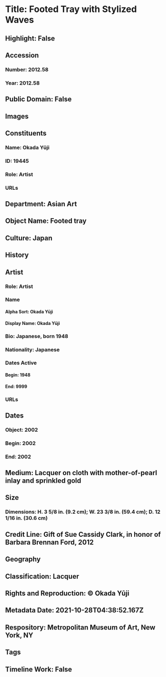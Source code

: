 # Title: Footed Tray with Stylized Waves
## Highlight: False
## Accession
### Number: 2012.58
### Year: 2012.58
## Public Domain: False
## Images
## Constituents
### Name: Okada Yūji
### ID: 19445
### Role: Artist
### URLs
## Department: Asian Art
## Object Name: Footed tray
## Culture: Japan
## History
## Artist
### Role: Artist
### Name
#### Alpha Sort: Okada Yūji
#### Display Name: Okada Yūji
### Bio: Japanese, born 1948
### Nationality: Japanese
### Dates Active
#### Begin: 1948
#### End: 9999
### URLs
## Dates
### Object: 2002
### Begin: 2002
### End: 2002
## Medium: Lacquer on cloth with mother-of-pearl inlay and sprinkled gold
## Size
### Dimensions: H. 3 5/8 in. (9.2 cm); W. 23 3/8 in. (59.4 cm); D. 12 1/16 in. (30.6 cm)
## Credit Line: Gift of Sue Cassidy Clark, in honor of Barbara Brennan Ford, 2012
## Geography
## Classification: Lacquer
## Rights and Reproduction: © Okada Yūji
## Metadata Date: 2021-10-28T04:38:52.167Z
## Respository: Metropolitan Museum of Art, New York, NY
## Tags
## Timeline Work: False
